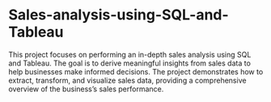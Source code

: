 # Sales-analysis-using-SQL-and-Tableau
This project focuses on performing an in-depth sales analysis using SQL and Tableau. The goal is to derive meaningful insights from sales data to help businesses make informed decisions. The project demonstrates how to extract, transform, and visualize sales data, providing a comprehensive overview of the business’s sales performance.
